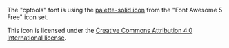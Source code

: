 <!--
SPDX-FileCopyrightText: 2023 XWiki CryptPad Team <contact@cryptpad.org> and contributors

SPDX-License-Identifier: AGPL-3.0-or-later
-->

The "cptools" font is using the [palette-solid icon](https://fontawesome.com/icons/palette?style=solid) from the "Font Awesome 5 Free" icon set.

This icon is licensed under the [Creative Commons Attribution 4.0 International license](https://fontawesome.com/license/free).
